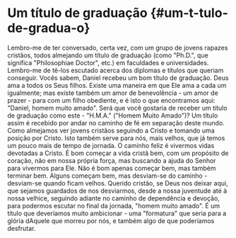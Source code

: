 # Um título de graduação {#um-t-tulo-de-gradua-o}

Lembro-me de ter conversado, certa vez, com um grupo de jovens rapazes cristãos, todos almejando um título de graduação (como &quot;Ph.D.&quot;, que significa &quot;Philosophiae Doctor&quot;, etc.) em faculdades e universidades. Lembro-me de tê-los escutado acerca dos diplomas e títulos que queriam conseguir. Vocês sabem, Daniel recebeu um bom título de graduação. Deus ama a todos os Seus filhos. Existe uma maneira em que Ele ama a cada um igualmente; mas existe também um amor de benevolência - um amor de prazer - para com um filho obediente, e é isto o que encontramos aqui: &quot;Daniel, homem muito amado&quot;. Será que você gostaria de receber um título de graduação como este - &quot;H.M.A.&quot; (&quot;Homem Muito Amado&quot;)? Um título assim é recebido por andar no caminho de fé em separação deste mundo. Como almejamos ver jovens cristãos seguindo a Cristo e tomando uma posição por Cristo. Isto também serve para nós, mais velhos, que já temos um pouco mais de tempo de jornada. O caminho feliz é vivermos vidas devotadas a Cristo. É bom começar a vida cristã bem, com um propósito de coração, não em nossa própria força, mas buscando a ajuda do Senhor para vivermos para Ele. Não é bom apenas começar bem, mas também terminar bem. Alguns começam bem, mas desviam-se do caminho - desviam-se quando ficam velhos. Querido cristão, se Deus nos deixar aqui, que sejamos guardados de nos desviarmos, desde a nossa juventude até à nossa velhice, seguindo adiante no caminho de dependência e devoção, para podermos escutar no final da jornada, &quot;homem muito amado&quot;. É um título que deveríamos muito ambicionar - uma &quot;formatura&quot; que seria para a glória dAquele que morreu por nós, e também algo de que poderíamos desfrutar.